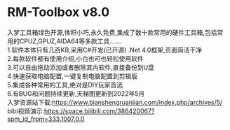 # RM-Toolbox v8.0
入梦工具箱绿色开源,体积小巧,永久免费,集成了数十款常用的硬件工具箱,包括常用的CPUZ,GPUZ,AIDA64等多款工具.......  
1.软件本体只有几百KB,采用C#开发(已开源) .Net 4.0框架,页面简洁干净  
2.每款软件都有使用介绍,小白也可也轻松使用软件  
3.可以自由拖动添加或者删除其内软件,直接备份到U盘  
4.快速获取电脑配置,一键复制电脑配置到剪辑版  
5.集成各种常用的工具,绝对是DIY玩家首选  
6.有BUG和问题持续更新,天梯图更新到2022年5月  
入梦资源站下载:https://www.bianshengruanjian.com/index.php/archives/5/  
bibi视频演示:https://space.bilibili.com/386420067?spm_id_from=333.1007.0.0  

